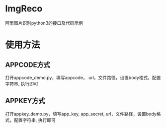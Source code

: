 # ImgReco
阿里图片识别python3的接口及代码示例

# 使用方法

## APPCODE方式
打开appcode_demo.py，填写appcode， url，文件路径，设置body格式，配置字符串, 执行即可

## APPKEY方式
打开appkey_demo.py，填写app_key, app_secret, url，文件路径，设置body格式，配置字符串, 执行即可
